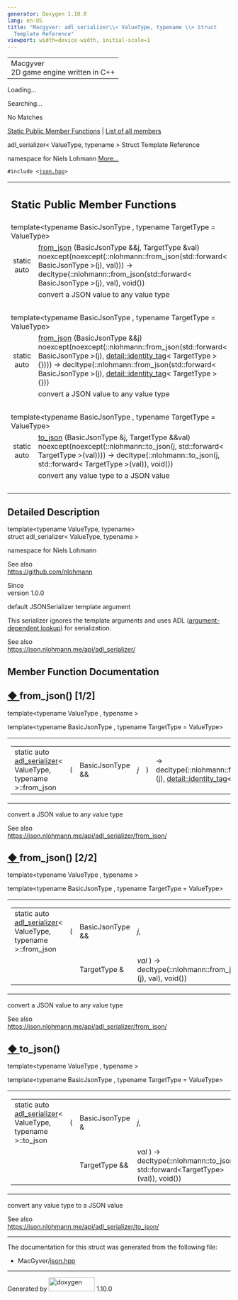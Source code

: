 ```yaml
---
generator: Doxygen 1.10.0
lang: en-US
title: "Macgyver: adl_serializer\\< ValueType, typename \\> Struct
  Template Reference"
viewport: width=device-width, initial-scale=1
---
```


<div id="top">

<div id="titlearea">

<table data-cellspacing="0" data-cellpadding="0">
<colgroup>
<col style="width: 100%" />
</colgroup>
<tbody>
<tr id="projectrow" class="odd">
<td id="projectalign"><div id="projectname">
Macgyver
</div>
<div id="projectbrief">
2D game engine written in C++
</div></td>
</tr>
</tbody>
</table>

</div>

<div id="main-nav">

</div>

<div id="MSearchSelectWindow"
onmouseover="return searchBox.OnSearchSelectShow()"
onmouseout="return searchBox.OnSearchSelectHide()"
onkeydown="return searchBox.OnSearchSelectKey(event)">

</div>

<div id="MSearchResultsWindow">

<div id="MSearchResults">

<div class="SRPage">

<div id="SRIndex">

<div id="SRResults">

</div>

<div id="Loading" class="SRStatus">

Loading...

</div>

<div id="Searching" class="SRStatus">

Searching...

</div>

<div id="NoMatches" class="SRStatus">

No Matches

</div>

</div>

</div>

</div>

</div>

</div>

<div class="header">

<div class="summary">

[Static Public Member Functions](#pub-static-methods) \| [List of all
members](structadl__serializer-members.html)

</div>

<div class="headertitle">

<div class="title">

adl_serializer\< ValueType, typename \> Struct Template Reference

</div>

</div>

</div>

<div class="contents">

namespace for Niels Lohmann [More...](#details)

`#include <`<a href="json_8hpp_source.html" class="el"><code>json.hpp</code></a>`>`

<table class="memberdecls">
<colgroup>
<col style="width: 50%" />
<col style="width: 50%" />
</colgroup>
<tbody>
<tr class="odd heading">
<td colspan="2"><h2 id="static-public-member-functions"
class="groupheader"><span id="pub-static-methods"></span> Static Public
Member Functions</h2></td>
</tr>
<tr id="r_a5645c63fe43bd9b4ebc9917f9c99d0fd"
class="even memitem:a5645c63fe43bd9b4ebc9917f9c99d0fd">
<td colspan="2" class="memTemplParams">template&lt;typename
BasicJsonType , typename TargetType = ValueType&gt;</td>
</tr>
<tr class="odd memitem:a5645c63fe43bd9b4ebc9917f9c99d0fd">
<td class="memTemplItemLeft" style="text-align: right;"
data-valign="top">static auto </td>
<td class="memTemplItemRight" data-valign="bottom"><a
href="#a5645c63fe43bd9b4ebc9917f9c99d0fd" class="el">from_json</a>
(BasicJsonType &amp;&amp;j, TargetType &amp;val)
noexcept(noexcept(::nlohmann::from_json(std::forward&lt; BasicJsonType
&gt;(j), val))) -&gt; decltype(::nlohmann::from_json(std::forward&lt;
BasicJsonType &gt;(j), val), void())</td>
</tr>
<tr class="even memdesc:a5645c63fe43bd9b4ebc9917f9c99d0fd">
<td class="mdescLeft"> </td>
<td class="mdescRight">convert a JSON value to any value type<br />
</td>
</tr>
<tr class="odd separator:a5645c63fe43bd9b4ebc9917f9c99d0fd">
<td colspan="2" class="memSeparator"> </td>
</tr>
<tr id="r_a1e06f0bcb63296fc306dbe4162a0f2a3"
class="even memitem:a1e06f0bcb63296fc306dbe4162a0f2a3">
<td colspan="2" class="memTemplParams">template&lt;typename
BasicJsonType , typename TargetType = ValueType&gt;</td>
</tr>
<tr class="odd memitem:a1e06f0bcb63296fc306dbe4162a0f2a3">
<td class="memTemplItemLeft" style="text-align: right;"
data-valign="top">static auto </td>
<td class="memTemplItemRight" data-valign="bottom"><a
href="#a1e06f0bcb63296fc306dbe4162a0f2a3" class="el">from_json</a>
(BasicJsonType &amp;&amp;j)
noexcept(noexcept(::nlohmann::from_json(std::forward&lt; BasicJsonType
&gt;(j), <a href="structdetail_1_1identity__tag.html"
class="el">detail::identity_tag</a>&lt; TargetType &gt; {}))) -&gt;
decltype(::nlohmann::from_json(std::forward&lt; BasicJsonType &gt;(j),
<a href="structdetail_1_1identity__tag.html"
class="el">detail::identity_tag</a>&lt; TargetType &gt; {}))</td>
</tr>
<tr class="even memdesc:a1e06f0bcb63296fc306dbe4162a0f2a3">
<td class="mdescLeft"> </td>
<td class="mdescRight">convert a JSON value to any value type<br />
</td>
</tr>
<tr class="odd separator:a1e06f0bcb63296fc306dbe4162a0f2a3">
<td colspan="2" class="memSeparator"> </td>
</tr>
<tr id="r_a0216149429fe899cf45cbf14e08e2166"
class="even memitem:a0216149429fe899cf45cbf14e08e2166">
<td colspan="2" class="memTemplParams">template&lt;typename
BasicJsonType , typename TargetType = ValueType&gt;</td>
</tr>
<tr class="odd memitem:a0216149429fe899cf45cbf14e08e2166">
<td class="memTemplItemLeft" style="text-align: right;"
data-valign="top">static auto </td>
<td class="memTemplItemRight" data-valign="bottom"><a
href="#a0216149429fe899cf45cbf14e08e2166" class="el">to_json</a>
(BasicJsonType &amp;j, TargetType &amp;&amp;val)
noexcept(noexcept(::nlohmann::to_json(j, std::forward&lt; TargetType
&gt;(val)))) -&gt; decltype(::nlohmann::to_json(j, std::forward&lt;
TargetType &gt;(val)), void())</td>
</tr>
<tr class="even memdesc:a0216149429fe899cf45cbf14e08e2166">
<td class="mdescLeft"> </td>
<td class="mdescRight">convert any value type to a JSON value<br />
</td>
</tr>
<tr class="odd separator:a0216149429fe899cf45cbf14e08e2166">
<td colspan="2" class="memSeparator"> </td>
</tr>
</tbody>
</table>

<span id="details"></span>

## Detailed Description

<div class="textblock">

<div class="compoundTemplParams">

template\<typename ValueType, typename\>  
struct adl_serializer\< ValueType, typename \>

</div>

namespace for Niels Lohmann

See also  
<https://github.com/nlohmann>

<!-- -->

Since  
version 1.0.0

default JSONSerializer template argument

This serializer ignores the template arguments and uses ADL
([argument-dependent
lookup](https://en.cppreference.com/w/cpp/language/adl)) for
serialization.

See also  
<https://json.nlohmann.me/api/adl_serializer/>

</div>

## Member Function Documentation

<span id="a1e06f0bcb63296fc306dbe4162a0f2a3"></span>

## <span class="permalink">[◆ ](#a1e06f0bcb63296fc306dbe4162a0f2a3)</span>from_json() <span class="overload">\[1/2\]</span>

<div class="memitem">

<div class="memproto">

<div class="memtemplate">

template\<typename ValueType , typename \>

</div>

<div class="memtemplate">

template\<typename BasicJsonType , typename TargetType = ValueType\>

</div>

<table class="mlabels">
<colgroup>
<col style="width: 50%" />
<col style="width: 50%" />
</colgroup>
<tbody>
<tr class="odd">
<td class="mlabels-left"><table class="memname">
<tbody>
<tr class="odd">
<td class="memname">static auto <a href="structadl__serializer.html"
class="el">adl_serializer</a>&lt; ValueType, typename
&gt;::from_json</td>
<td>(</td>
<td class="paramtype">BasicJsonType &amp;&amp;</td>
<td class="paramname"><span class="paramname"><em>j</em></span></td>
<td>)</td>
<td>-&gt;
decltype(::nlohmann::from_json(std::forward&lt;BasicJsonType&gt;(j), <a
href="structdetail_1_1identity__tag.html"
class="el">detail::identity_tag</a>&lt;TargetType&gt; {}))</td>
</tr>
</tbody>
</table></td>
<td class="mlabels-right"><span class="mlabels"><span
class="mlabel">inline</span><span class="mlabel">static</span><span
class="mlabel">noexcept</span></span></td>
</tr>
</tbody>
</table>

</div>

<div class="memdoc">

convert a JSON value to any value type

See also  
<https://json.nlohmann.me/api/adl_serializer/from_json/>

</div>

</div>

<span id="a5645c63fe43bd9b4ebc9917f9c99d0fd"></span>

## <span class="permalink">[◆ ](#a5645c63fe43bd9b4ebc9917f9c99d0fd)</span>from_json() <span class="overload">\[2/2\]</span>

<div class="memitem">

<div class="memproto">

<div class="memtemplate">

template\<typename ValueType , typename \>

</div>

<div class="memtemplate">

template\<typename BasicJsonType , typename TargetType = ValueType\>

</div>

<table class="mlabels">
<colgroup>
<col style="width: 50%" />
<col style="width: 50%" />
</colgroup>
<tbody>
<tr class="odd">
<td class="mlabels-left"><table class="memname">
<tbody>
<tr class="odd">
<td class="memname">static auto <a href="structadl__serializer.html"
class="el">adl_serializer</a>&lt; ValueType, typename
&gt;::from_json</td>
<td>(</td>
<td class="paramtype">BasicJsonType &amp;&amp;</td>
<td class="paramname"><span class="paramname"><em>j</em>, </span></td>
</tr>
<tr class="even">
<td class="paramkey"></td>
<td></td>
<td class="paramtype">TargetType &amp;</td>
<td class="paramname"><span class="paramname"><em>val</em></span> )
-&gt;
decltype(::nlohmann::from_json(std::forward&lt;BasicJsonType&gt;(j),
val), void())</td>
</tr>
</tbody>
</table></td>
<td class="mlabels-right"><span class="mlabels"><span
class="mlabel">inline</span><span class="mlabel">static</span><span
class="mlabel">noexcept</span></span></td>
</tr>
</tbody>
</table>

</div>

<div class="memdoc">

convert a JSON value to any value type

See also  
<https://json.nlohmann.me/api/adl_serializer/from_json/>

</div>

</div>

<span id="a0216149429fe899cf45cbf14e08e2166"></span>

## <span class="permalink">[◆ ](#a0216149429fe899cf45cbf14e08e2166)</span>to_json()

<div class="memitem">

<div class="memproto">

<div class="memtemplate">

template\<typename ValueType , typename \>

</div>

<div class="memtemplate">

template\<typename BasicJsonType , typename TargetType = ValueType\>

</div>

<table class="mlabels">
<colgroup>
<col style="width: 50%" />
<col style="width: 50%" />
</colgroup>
<tbody>
<tr class="odd">
<td class="mlabels-left"><table class="memname">
<tbody>
<tr class="odd">
<td class="memname">static auto <a href="structadl__serializer.html"
class="el">adl_serializer</a>&lt; ValueType, typename &gt;::to_json</td>
<td>(</td>
<td class="paramtype">BasicJsonType &amp;</td>
<td class="paramname"><span class="paramname"><em>j</em>, </span></td>
</tr>
<tr class="even">
<td class="paramkey"></td>
<td></td>
<td class="paramtype">TargetType &amp;&amp;</td>
<td class="paramname"><span class="paramname"><em>val</em></span> )
-&gt; decltype(::nlohmann::to_json(j,
std::forward&lt;TargetType&gt;(val)), void())</td>
</tr>
</tbody>
</table></td>
<td class="mlabels-right"><span class="mlabels"><span
class="mlabel">inline</span><span class="mlabel">static</span><span
class="mlabel">noexcept</span></span></td>
</tr>
</tbody>
</table>

</div>

<div class="memdoc">

convert any value type to a JSON value

See also  
<https://json.nlohmann.me/api/adl_serializer/to_json/>

</div>

</div>

------------------------------------------------------------------------

The documentation for this struct was generated from the following file:

- MacGyver/<a href="json_8hpp_source.html" class="el">json.hpp</a>

</div>

------------------------------------------------------------------------

<span class="small">Generated
by [<img src="doxygen.svg" class="footer" width="104" height="31"
alt="doxygen" />](https://www.doxygen.org/index.html) 1.10.0</span>
